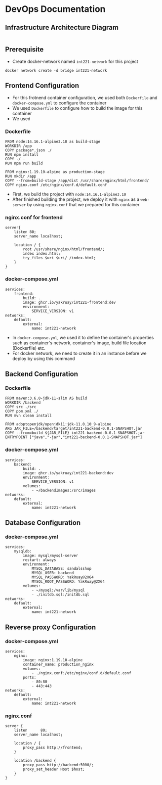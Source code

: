 # DevOps Documentation

## Infrastructure Architecture Diagram

```

```

## Prerequisite

- Create docker-network named `int221-network` for this project

```
docker network create -d bridge int221-network
```

## Frontend Configuration

- For this frotnend container configuration, we used both `Dockerfile` and `docker-compose.yml` to configure the container
- We used `Dockerfile` to configure how to build the image for this container
- We used 

### Dockerfile

```
FROM node:14.16.1-alpine3.10 as build-stage
WORKDIR /app
COPY package*.json ./
RUN npm install
COPY ./ .
RUN npm run build

FROM nginx:1.19.10-alpine as production-stage
RUN mkdir /app
COPY --from=build-stage /app/dist /usr/share/nginx/html/frontend/
COPY nginx.conf /etc/nginx/conf.d/default.conf
```

- First, we build the project with `node:14.16.1-alpine3.10`
- After finished building the project, we deploy it with `nginx` as a `web-server` by using `nginx.conf` that we prepared for this container

### nginx.conf for frontend

```
server{
	listen 80;
	server_name localhost;

	location / {
        root /usr/share/nginx/html/frontend/;
        index index.html;
		try_files $uri $uri/ /index.html;
    }
}
```

### docker-compose.yml

```
services:
    frontend:
        build: .
        image: ghcr.io/yakruay/int221-frontend:dev
        environment:
            SERVICE_VERSION: v1
networks:
    default:
        external:
            name: int221-network
```

- In `docker-compose.yml`, we used it to define the container's properties such as container's network, container's image, build file location (Dockerfile) etc.
- For docker network, we need to create it in an instance before we deploy by using this command

## Backend Configuration

### Dockerfile

```
FROM maven:3.6.0-jdk-11-slim AS build
WORKDIR /backend
COPY src ./src
COPY pom.xml ./
RUN mvn clean install

FROM adoptopenjdk/openjdk11:jdk-11.0.10_9-alpine
ARG JAR_FILE=/backend/target/int221-backend-0.0.1-SNAPSHOT.jar
COPY --from=build ${JAR_FILE} int221-backend-0.0.1-SNAPSHOT.jar
ENTRYPOINT ["java","-jar","int221-backend-0.0.1-SNAPSHOT.jar"]
```

### docker-compose.yml

```
services:
    backend:
        build: .
        image: ghcr.io/yakruay/int221-backend:dev
        environment:
            SERVICE_VERSION: v1
        volumes:
            - ~/backendImages:/src/images
networks:
    default:
        external:
            name: int221-network
```

## Database Configuration

### docker-compose.yml

```
services:
    mysqldb:
        image: mysql/mysql-server
        restart: always
        environment:
            MYSQL_DATABASE: sandalsshop
            MYSQL_USER: backend
            MYSQL_PASSWORD: YakRuay@2X64
            MYSQL_ROOT_PASSWORD: YakRuay@2X64
        volumes:
            - ~/mysql:/var/lib/mysql
            - ./initdb.sql:/initdb.sql
networks:
    default:
        external:
            name: int221-network
```

## Reverse proxy Configuration

### docker-compose.yml

```
services:
    nginx:
        image: nginx:1.19.10-alpine
        container_name: production_nginx
        volumes:
            - ./nginx.conf:/etc/nginx/conf.d/default.conf
        ports:
            - 80:80
            - 443:443
networks:
    default:
        external:
            name: int221-network
```

### nginx.conf

```
server {
    listen      80;
    server_name localhost;

    location / {
    	proxy_pass http://frontend;
    }

	location /backend {
		proxy_pass http://backend:5000/;
		proxy_set_header Host $host;
	}
}
```